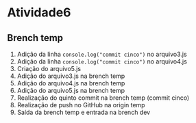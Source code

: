 # Atividade6


## Brench temp

1. Adição da linha ```console.log("commit cinco")``` no arquivo3.js
2. Adição da linha ```console.log("commit cinco")``` no arquivo4.js
3. Criação do arquivo5.js
4. Adição do arquivo3.js na brench temp
5. Adição do arquivo4.js na brench temp
6. Adição do arquivo5.js na brench temp
7. Realização do quinto commit na brench temp (commit cinco)
8. Realização de push no GitHub na origin temp
9. Saída da brench temp e entrada na brench dev
